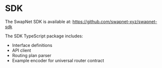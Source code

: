 # SDK

The SwapNet SDK is available at: https://github.com/swapnet-xyz/swapnet-sdk

The SDK TypeScript package includes:
- Interface definitions
- API client
- Routing plan parser
- Example encoder for universal router contract
